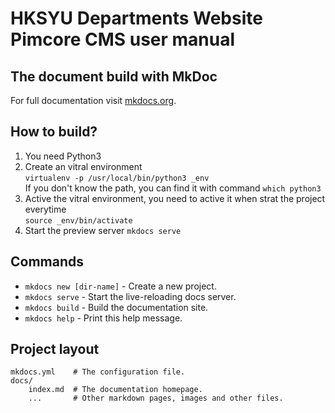 # HKSYU Departments Website Pimcore CMS user manual


## The document build with MkDoc
For full documentation visit [mkdocs.org](https://mkdocs.org).

## How to build?
1. You need Python3
2. Create an vitral environment\
   `virtualenv -p /usr/local/bin/python3 _env`\
   If you don't know the path, you can find it with command `which python3`
3. Active the vitral environment,
   you need to active it when strat the project everytime\
   `source _env/bin/activate`
4. Start the preview server
   `mkdocs serve`

## Commands

* `mkdocs new [dir-name]` - Create a new project.
* `mkdocs serve` - Start the live-reloading docs server.
* `mkdocs build` - Build the documentation site.
* `mkdocs help` - Print this help message.

## Project layout

    mkdocs.yml    # The configuration file.
    docs/
        index.md  # The documentation homepage.
        ...       # Other markdown pages, images and other files.

